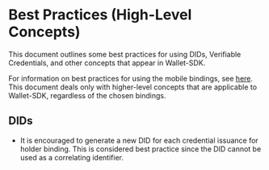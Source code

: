# Best Practices (High-Level Concepts)

This document outlines some best practices for using DIDs, Verifiable Credentials, and other concepts that appear in
Wallet-SDK.

For information on best practices for using the mobile bindings,
see [here](../cmd/wallet-sdk-gomobile/docs/bestpractices.md). This document deals only with higher-level concepts that
are applicable to Wallet-SDK, regardless of the chosen bindings.

## DIDs

* It is encouraged to generate a new DID for each credential issuance for holder binding.
This is considered best practice since the DID cannot be used as a correlating identifier.